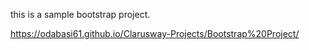 
this is a sample bootstrap project.

https://odabasi61.github.io/Clarusway-Projects/Bootstrap%20Project/


